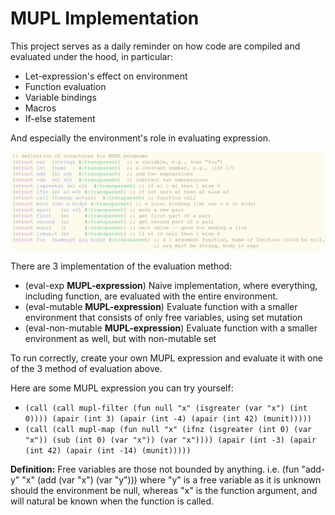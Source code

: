 # MUPL Implementation
This project serves as a daily reminder on how code are compiled and evaluated under the hood, in particular:
- Let-expression's effect on environment
- Function evaluation
- Variable bindings
- Macros
- If-else statement

And especially the environment's role in evaluating expression.

![These are the features currently supported by the MUPL!](./supportedFeature.png)

There are 3 implementation of the evaluation method:
- (eval-exp **MUPL-expression**) Naive implementation, where everything, including function, are evaluated with the entire environment.
- (eval-mutable **MUPL-expression**) Evaluate function with a smaller environment that consists of only free variables, using set mutation
- (eval-non-mutable **MUPL-expression**) Evaluate function with a smaller environment as well, but with non-mutable set

To run correctly, create your own MUPL expression and evaluate it with one of the 3 method of evaluation above.

Here are some MUPL expression you can try yourself:
- ```(call (call mupl-filter (fun null "x" (isgreater (var "x") (int 0)))) (apair (int 3) (apair (int -4) (apair (int 42) (munit)))))```
- ```(call (call mupl-map (fun null "x" (ifnz (isgreater (int 0) (var "x")) (sub (int 0) (var "x")) (var "x")))) (apair (int -3) (apair (int 42) (apair (int -14) (munit)))))```


**Definition:** Free variables are those not bounded by anything. i.e. (fun "add-y" "x" (add (var "x") (var "y"))) where "y" is a free variable as it is unknown should the environment be null, whereas "x" is the function argument, and will natural be known when the function is called.
